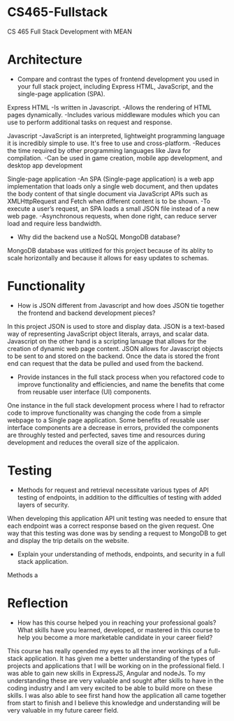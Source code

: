 # CS465-Fullstack
CS 465 Full Stack Development with MEAN

# Architecture
- Compare and contrast the types of frontend development you used in your full stack project, including Express HTML, JavaScript, and the single-page application (SPA).

Express HTML
-Is written in Javascript.
-Allows the rendering of HTML pages dynamically.
-Includes various middleware modules which you can use to perform additional tasks on request and response.

Javascript
-JavaScript is an interpreted, lightweight programming language it is incredibly simple to use. It's free to use and cross-platform.
-Reduces the time required by other programming languages like Java for compilation.
-Can be used in game creation, mobile app development, and desktop app development

Single-page application
-An SPA (Single-page application) is a web app implementation that loads only a single web document, and then updates the body content of that single document via JavaScript APIs such as XMLHttpRequest and Fetch when different content is to be shown.
-To execute a user’s request, an SPA loads a small JSON file instead of a new web page.
-Asynchronous requests, when done right, can reduce server load and require less bandwidth.

- Why did the backend use a NoSQL MongoDB database?

MongoDB database was utitlized for this project because of its ablity to scale horizontally and because it allows for easy updates to schemas.

# Functionality
- How is JSON different from Javascript and how does JSON tie together the frontend and backend development pieces?

In this project JSON is used to store and display data. JSON is a text-based way of representing JavaScript object literals, arrays, and scalar data. Javascript on the other hand is a scripting lanuage that allows for the creation of dynamic web page content. JSON allows for Javascript objects to be sent to and stored on the backend. Once the data is stored the front end can request that the data be pulled and used from the backend.

- Provide instances in the full stack process when you refactored code to improve functionality and efficiencies, and name the benefits that come from reusable user interface (UI) components.

One instance in the full stack development process where I had to refractor code to improve functionality was changing the code from a simple webpage to a Single page application. Some benefits of reusable user interface components are a decrease in errors, provided the components are throughly tested and perfected, saves time and resources during development and reduces the overall size of the applicaion.

# Testing
- Methods for request and retrieval necessitate various types of API testing of endpoints, in addition to the difficulties of testing with added layers of security.  

When developing this application API unit testing was needed to ensure that each endpoint was a correct response based on the  given request. One way that this testing was done was by sending a request to MongoDB to get and display the trip details on the website.

- Explain your understanding of methods, endpoints, and security in a full stack application. 

Methods a

# Reflection
- How has this course helped you in reaching your professional goals? What skills have you learned, developed, or mastered in this course to help you become a more marketable candidate in your career field?

This course has really opended my eyes to all the inner workings of a full-stack application. It has given me a better understanding of the types of projects and applications that I will be working on in the professional field. I was able to gain new skills in ExpressJS, Angular and nodeJs. To my understanding these are very valuable and sought after skills to have in the coding industry and I am very excited to be able to build more on these skills. I was also able to see first hand how the application all came together from start to finish and I believe this knowledge and understanding will be very valuable in my future career field.
